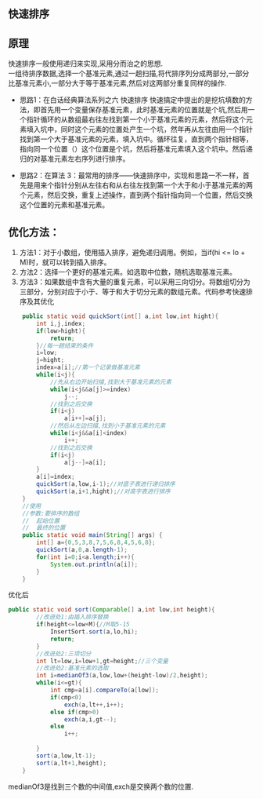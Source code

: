 ## 快速排序

## 原理

快速排序一般使用递归来实现,采用分而治之的思想.  
一组待排序数据,选择一个基准元素,通过一趟扫描,将代排序列分成两部分,一部分比基准元素小,一部分大于等于基准元素,然后对这两部分重复同样的操作.

* 思路1：在白话经典算法系列之六 快速排序 快速搞定中提出的是挖坑填数的方法，即首先用一个变量保存基准元素，此时基准元素的位置就是个坑,然后用一个指针循环的从数组最右往左找到第一个小于基准元素的元素，然后将这个元素填入坑中，同时这个元素的位置处产生一个坑，然年再从左往由用一个指针找到第一个大于基准元素的元素，填入坑中。循环往复，直到两个指针相等，指向同一个位置（）这个位置是个坑，然后将基准元素填入这个坑中。然后递归的对基准元素左右序列进行排序。

* 思路2：在算法 3：最常用的排序——快速排序中，实现和思路一不一样，首先是用来个指针分别从左往右和从右往左找到第一个大于和小于基准元素的两个元素，然后交换，重复上述操作，直到两个指针指向同一个位置，然后交换这个位置的元素和基准元素。

## 优化方法：
1. 方法1：对于小数组，使用插入排序，避免递归调用。例如，当if(hi <= lo + M)时，就可以转到插入排序。
2. 方法2：选择一个更好的基准元素。如选取中位数，随机选取基准元素。
3. 方法3：如果数组中含有大量的重复元素，可以采用三向切分。将数组切分为三部分，分别对应于小于、等于和大于切分元素的数组元素。代码参考快速排序及其优化

```java
	public static void quickSort(int[] a,int low,int hight){
		int i,j,index;
		if(low>hight){
			return;
		}//每一趟结束的条件                
		i=low;
		j=hight;
		index=a[i];//第一个记录做基准元素
		while(i<j){
			//先从右边开始扫描,找到大于基准元素的元素
			while(i<j&&a[j]>=index)
				j--;
			//找到之后交换
			if(i<j)
				a[i++]=a[j];
			//然后从左边扫描,找到小于基准元素的元素
			while(i<j&&a[i]<index)
				i++;
			//找到之后交换
			if(i<j)
				a[j--]=a[i];
		}
		a[i]=index;
		quickSort(a,low,i-1);//对底子表进行递归排序
		quickSort(a,i+1,hight);//对高字表进行排序
	}
	//使用
	//参数:要排序的数组
	//	起始位置
	//	最终的位置
	public static void main(String[] args) {
		int[] a={0,5,3,8,7,5,6,8,4,5,6,8};
		quickSort(a,0,a.length-1);
		for(int i=0;i<a.length;i++){
			System.out.println(a[i]);
		}
	}
```

优化后

```java
public static void sort(Comparable[] a,int low,int height){
		//改进处1:由插入排序替换
		if(height<=low+M){//M取5-15
			InsertSort.sort(a,lo,hi);
			return;
		}
		//改进处2:三项切分
		int lt=low,i=low+1,gt=height;//三个变量
		//改进处2:基准元素的选取
		int i=medianOf3(a,low,low+(height-low)/2,height);
		while(i<=gt){
			int cmp=a[i].compareTo(a[low]);
			if(cmp<0)
				exch(a,lt++,i++);
			else if(cmp>0)
				exch(a,i,gt--);
			else
				i++;
			
		}
		sort(a,low,lt-1);
		sort(a,lt+1,height);
	}

```

medianOf3是找到三个数的中间值,exch是交换两个数的位置.